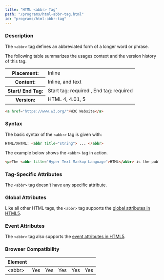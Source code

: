 ```yaml
---
title: "HTML <abbr> Tag"
path: "/programs/html-abbr-tag.html"
id: "programs/html-abbr-tag"
---
```


### Description

The `<abbr>` tag defines an abbreviated form of a longer word or phrase.

The following table summarizes the usages context and the version history of this tag.

<table style="width:100%">
  <tr>
    <th>Placement:</th>
    <td>Inline</td>
  </tr>
  <tr>
    <th>Content:</th>
    <td>Inline, and text</td>
  </tr>
  <tr>
    <th>Start/ End Tag:</th>
    <td>Start tag: required , End tag: required</td>
  </tr>
    <tr>
    <th>Version:</th>
    <td>HTML 4, 4.01, 5</td>
  </tr>
</table>	

```html
<a href="https://www.w3.org/">W3C Website</a>
```

### Syntax

The basic syntax of the `<abbr>` tag is given with:

```html
HTML/XHTML: <abbr title="string"> ... </abbr>
```

The example below shows the `<abbr>` tag in action.

```html
<p>The <abbr title="Hyper Text Markup Language">HTML</abbr> is the publishing language of the World Wide Web.</p>
```

### Tag-Specific Attributes
The `<abbr>` tag doesn't have any specific attribute.

### Global Attributes

Like all other HTML tags, the `<abbr>` tag supports the [global attributes in HTML5](https://www.tutorialrepublic.com/html-reference/html5-global-attributes.php).

### Event Attributes

The `<abbr>` tag also supports the [event attributes in HTML5](https://www.tutorialrepublic.com/html-reference/html5-event-attributes.php).

### Browser Compatibility
|  Element |<i class="chrome"></i>    | <i class="ie"></i>   | <i class="firefox"></i>   |  <i class="safari"></i>  | <i class="opera"></i>   |
| ------------ | ------------ | ------------ | ------------ | ------------ | ------------ |
| &lt;abbr&gt;  |Yes   |Yes   |Yes   |Yes   |Yes   |

